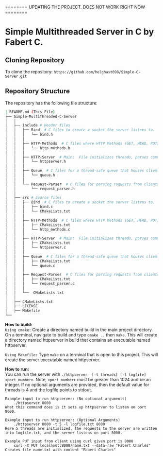 ======== UPDATING THE PROJECT. DOES NOT WORK RIGHT NOW ========
# Simple Multithreaded Server in C by Fabert C.
## Cloning Repository
To clone the repository: `https://github.com/helghast098/Simple-C-Server.git`
## Repository Structure
The repository has the following file structure:

```bash
| README.md (This File)
├── Simple-MultiThreaded-C-Server
│   │
│   ├── include # Header files
│   │   ├── Bind  # C files to create a socket the server listens to.
│   │   │   └── bind.h
│   │   │
│   │   ├── HTTP-Methods  # C files where HTTP Methods (GET, HEAD, PUT) are processed, printing to server log file occurs, and locking and releasing of file locks happens.
│   │   │   └── http_methods.h
│   │   │
│   │   ├── HTTP-Server  # Main:  File initializes threads, parses command arguments, initializes locks for files, and a global var for when exit signal is received.
│   │   │   └── httpserver.h
│   │   │
│   │   ├── Queue  # C files for a thread-safe queue that houses client file descriptors
│   │   │   └── queue.h
│   │   │
│   │   └── Request-Parser  # C files for parsing requests from clients
│   │       └── request_parser.h
│   │  
│   ├── src # Source files
│   │   ├── Bind  # C files to create a socket the server listens to.
│   │   │   ├── bind.c
│   │   │   └── CMakeLists.txt
│   │   │
│   │   ├── HTTP-Methods  # C files where HTTP Methods (GET, HEAD, PUT) are processed, printing to server log file occurs, and locking and releasing of file locks happens.
│   │   │   ├── CMakeLists.txt
│   │   │   └── http_methods.c
│   │   │
│   │   ├── HTTP-Server  # Main:  File initializes threads, parses command arguments, initializes locks for files, and a global var for when exit signal is received.
│   │   │   ├── CMakeLists.txt
│   │   │   └── httpserver.c
│   │   │
│   │   ├── Queue  # C files for a thread-safe queue that houses client file descriptors
│   │   │   ├── CMakeLists.txt
│   │   │   └── queue.c
│   │   │
│   │   ├── Request-Parser  # C files for parsing requests from clients
│   │   │   ├── CMakeLists.txt
│   │   │   └── request_parser.c
│   │   │
│   │   └──  CMakeLists.txt
│   │
│   ├── CMakeLists.txt
│   ├── LICENSE
│   ├── Makefile
└──
```
**How to build:**<br>
`Using cmake:`
Create a directory named build in the main project directory.  On a terminal, navigate to build and type `cmake ..` then `make`.  This will create a directory named httpserver in build that contains an executable named httpserver.

`Using Makefile:`
Type `make` on a terminal that is open to this project.  This will create the server executable named httpserver.

**How to run:**<br>
You can run the server with `./httpserver  [-t threads] [-l logfile] <port number>`. Note, `<port number>` must be greater than 1024 and be an integer.
If no optional arguments are provided, then the default value for threads is 4 and the logfile points to stdout.

    Example input to run httpserver: (No optional arguments)
        ./httpserver 8000
    What this command does is it sets up httpserver to listen on port 8000.

    Example input to run httpserver: (Optional Arguments)
        ./httpserver 8000 -t 5 -l logfile.txt 8000
    Here 5 threads are initialized, the requests to the server are written into logfile.txt, and the server listens on port 8000.

    Example PUT input from client using curl given port is 8000
        curl -X PUT localhost:8000/name.txt --data-raw "Fabert Charles"
    Creates file name.txt with content "Fabert Charles"
